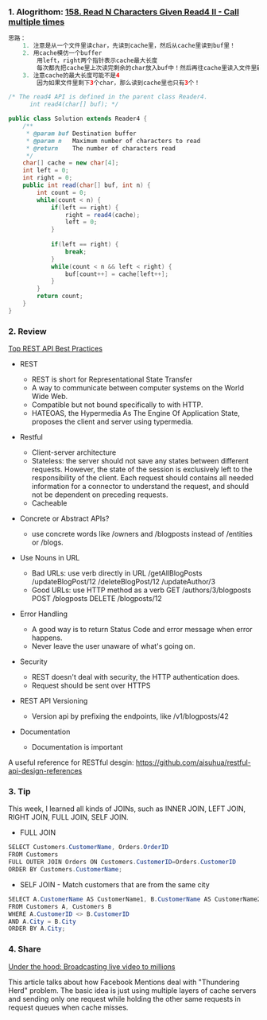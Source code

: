 ### 1. Alogrithom: [158. Read N Characters Given Read4 II - Call multiple times](https://leetcode.com/problems/read-n-characters-given-read4-ii-call-multiple-times/description/)

```Java
思路：
    1. 注意是从一个文件里读char，先读到cache里，然后从cache里读到buf里！
    2. 用cache模仿一个buffer
        用left，right两个指针表示cache最大长度
        每次都先把cache里上次读完剩余的char放入buf中！然后再往cache里读入文件里新的char
    3. 注意cache的最大长度可能不是4
        因为如果文件里剩下3个char，那么读到cache里也只有3个！

/* The read4 API is defined in the parent class Reader4.
      int read4(char[] buf); */

public class Solution extends Reader4 {
    /**
     * @param buf Destination buffer
     * @param n   Maximum number of characters to read
     * @return    The number of characters read
     */
    char[] cache = new char[4];
    int left = 0;
    int right = 0;
    public int read(char[] buf, int n) {
        int count = 0;
        while(count < n) {
            if(left == right) {
                right = read4(cache);
                left = 0;
            }
            
            if(left == right) {
                break;
            }
            while(count < n && left < right) {
                buf[count++] = cache[left++];
            }
        }
        return count;
    }
}
```

### 2. Review

[Top REST API Best Practices](https://code-maze.com/top-rest-api-best-practices/)
- REST 
  - REST is short for Representational State Transfer
  - A way to communicate between computer systems on the World Wide Web.
  - Compatible but not bound specifically to with HTTP.
  - HATEOAS, the Hypermedia As The Engine Of Application State, proposes the client and server using typermedia.
- Restful
  - Client-server architecture
  - Stateless: the server should not save any states between different requests. 
               However, the state of the session is exclusively left to the responsibility of the client.
               Each request should contains all needed information for a connector to understand the request, 
               and should not be dependent on preceding requests.
  - Cacheable
- Concrete or Abstract APIs?
  - use concrete words like /owners and /blogposts instead of /entities or /blogs.
  
- Use Nouns in URL
  - Bad URLs: use verb directly in URL
    /getAllBlogPosts
    /updateBlogPost/12
    /deleteBlogPost/12
    /updateAuthor/3
  - Good URLs: use HTTP method as a verb
    GET /authors/3/blogposts 
    POST /blogposts
    DELETE /blogposts/12

- Error Handling
  - A good way is to return Status Code and error message when error happens.
  - Never leave the user unaware of what's going on. 
  
- Security
  - REST doesn't deal with security, the HTTP authentication does.
  - Request should be sent over HTTPS
  
- REST API Versioning
  - Version api by prefixing the endpoints, like /v1/blogposts/42
- Documentation
  - Documentation is important
  
A useful reference for RESTful desgin: https://github.com/aisuhua/restful-api-design-references
  
### 3. Tip
This week, I learned all kinds of JOINs, such as INNER JOIN, LEFT JOIN, RIGHT JOIN, FULL JOIN, SELF JOIN.<br/>

- FULL JOIN
```Java
SELECT Customers.CustomerName, Orders.OrderID
FROM Customers
FULL OUTER JOIN Orders ON Customers.CustomerID=Orders.CustomerID
ORDER BY Customers.CustomerName;
```

- SELF JOIN - Match customers that are from the same city
```Java
SELECT A.CustomerName AS CustomerName1, B.CustomerName AS CustomerName2, A.City
FROM Customers A, Customers B
WHERE A.CustomerID <> B.CustomerID
AND A.City = B.City 
ORDER BY A.City;
```

### 4. Share
[Under the hood: Broadcasting live video to millions](https://code.fb.com/ios/under-the-hood-broadcasting-live-video-to-millions/)<br/>

This article talks about how Facebook Mentions deal with "Thundering Herd" problem. 
The basic idea is just using multiple layers of cache servers and sending only one request while holding the other same requests in request queues when cache misses.


